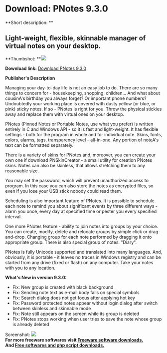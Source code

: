 # Download: PNotes 9.3.0

**Short description: **

## Light-weight, flexible, skinnable manager of virtual notes on your desktop.

  
**Thumbshot: **![](http://www.freewarefiles.com/screenshot/pnotes6_md.jpg)   
  
**Download link:** [Download PNotes 9.3.0](http://freesoftwares.boysofts.com/PNotes_program_35219.html)  
  

**Publisher's Description**  
  

Managing your day-to-day life is not an easy job to do. There are so many
things to concern for - housekeeping, shopping, children... And what about
cousinA's birthday you always forget? Or important phone numbers? Undoubtedly
your working place is covered with dusty yellow (or blue, or pink) sticky
notes. If so - PNotes is right for you. Throw the physical stickies away and
replace them with virtual ones on your desktop.

PNotes (Pinned Notes or Portable Notes, use what you prefer) is written
entirely in C and Windows API - so it is fast and light-weight. It has
flexible settings - both for the program in whole and for individual note.
Skins, fonts, colors, alarms, tags, transparency level - all-in-one. Any
portion of noteA's text can be formatted separately.

There is a variety of skins for PNotes and, moreover, you can create your own
one if download PNSkinCreator - a small utility for creation PNotes skins.
Notes can also be skinless, that allows stretching them to any reasonable
size.

You may set the password, which will prevent unauthorized access to program.
In this case you can also store the notes as encrypted files, so even if you
lose your USB stick nobody could read them.

Scheduling is also important feature of PNotes. It is possible to schedule
each note to remind you about significant events by three different ways -
alarm you once, every day at specified time or pester you every specified
interval.

One more PNotes feature - ability to join notes into groups by your choice.
You can create, modify, delete and relocate groups by simple click or drag-
and-drop. Changing group for each note performed by dragging it onto
appropriate group. There is also special group of notes: "Diary".

PNotes is fully Unicode supported and translated into many languages. And,
obviously, it is portable - it leaves no traces in Windows registry and can be
started from any drive (fixed or flash) on any computer. Take your notes with
you to any location.

**What's New in version 9.3.0:**

  * Fix: New group is created with black background 
  * Fix: Sending note text as e-mail body fails on special symbols 
  * Fix: Search dialog does not get focus after applying hot key 
  * Fix: Password protected notes appear without login dialog after switch between skinless and skinnable mode 
  * Fix: Note still appears on the screen while its group is deleted 
  * Fix: PNotes stops working when user tries to save the note whose group is already deleted 

  
  
Screenshot: ![](http://www.freewarefiles.com/screenshot/pnotes6.jpg)  
**For more freeware softwares visit [Freeware software downloads.](http://freesoftwares.boysofts.com/)**   
**And [Free softwares and php script downloads.](http://www.boysofts.com/)**

